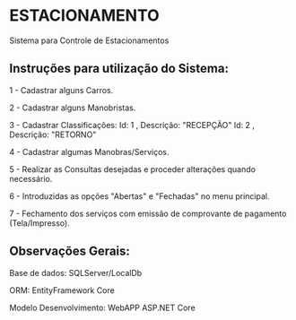 # ESTACIONAMENTO
Sistema para Controle de Estacionamentos

Instruções para utilização do Sistema:
--------------------------------------

1 - Cadastrar alguns Carros.

2 - Cadastrar alguns Manobristas.

3 - Cadastrar Classificações:
    Id: 1 , Descrição: "RECEPÇÃO"
    Id: 2 , Descrição: "RETORNO"
    
4 - Cadastrar algumas Manobras/Serviços.

5 - Realizar as Consultas desejadas e proceder alterações quando necessário.

6 - Introduzidas as opções "Abertas" e "Fechadas" no menu principal.

7 - Fechamento dos serviços com emissão de comprovante de pagamento (Tela/Impresso).

Observações Gerais:
-------------------

Base de dados: SQLServer/LocalDb

ORM: EntityFramework Core

Modelo Desenvolvimento: WebAPP ASP.NET Core


